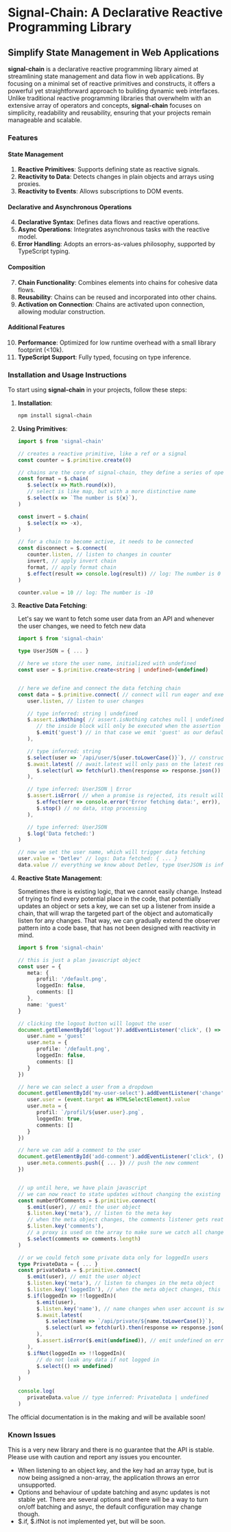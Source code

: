 # Signal-Chain: A Declarative Reactive Programming Library
## Simplify State Management in Web Applications

**signal-chain** is a declarative reactive programming library aimed at streamlining state management and data flow in web applications. By focusing on a minimal set of reactive primitives and constructs, it offers a powerful yet straightforward approach to building dynamic web interfaces. Unlike traditional reactive programming libraries that overwhelm with an extensive array of operators and concepts, **signal-chain** focuses on simplicity, readability and reusability, ensuring that your projects remain manageable and scalable.

### Features

#### State Management

1. **Reactive Primitives**: Supports defining state as reactive signals.
2. **Reactivity to Data**: Detects changes in plain objects and arrays using proxies.
3. **Reactivity to Events**: Allows subscriptions to DOM events.

#### Declarative and Asynchronous Operations

4. **Declarative Syntax**: Defines data flows and reactive operations.
5. **Async Operations**: Integrates asynchronous tasks with the reactive model.
6. **Error Handling**: Adopts an errors-as-values philosophy, supported by TypeScript typing.

#### Composition

7. **Chain Functionality**: Combines elements into chains for cohesive data flows.
8. **Reusability**: Chains can be reused and incorporated into other chains.
9. **Activation on Connection**: Chains are activated upon connection, allowing modular construction.

#### Additional Features

10. **Performance**: Optimized for low runtime overhead with a small library footprint (<10k).
11. **TypeScript Support**: Fully typed, focusing on type inference.


### Installation and Usage Instructions

To start using **signal-chain** in your projects, follow these steps:

1. **Installation**:
   ```sh
   npm install signal-chain
   ```

2. **Using Primitives**:
   ```typescript
   import $ from 'signal-chain'

   // creates a reactive primitive, like a ref or a signal
   const counter = $.primitive.create(0)

   // chains are the core of signal-chain, they define a series of operations
   const format = $.chain(
      $.select(x => Math.round(x)),
      // select is like map, but with a more distinctive name
      $.select(x => `The number is ${x}`),
   )

   const invert = $.chain(
      $.select(x => -x),
   )

   // for a chain to become active, it needs to be connected
   const disconnect = $.connect(
      counter.listen, // listen to changes in counter
      invert, // apply invert chain
      format, // apply format chain
      $.effect(result => console.log(result)) // log: The number is 0
   )

   counter.value = 10 // log: The number is -10
   ```

3. **Reactive Data Fetching**:

   Let's say we want to fetch some user data from an API and whenever the user changes, we need to fetch new data

   ```typescript
   import $ from 'signal-chain'

   type UserJSON = { ... }

   // here we store the user name, initialized with undefined
   const user = $.primitive.create<string | undefined>(undefined)


   // here we define and connect the data fetching chain
   const data = $.primitive.connect( // connect will run eager and execute synchronously
      user.listen, // listen to user changes

      // type inferred: string | undefined
      $.assert.isNothing( // assert.isNothing catches null | undefined
         // the inside block will only be executed when the assertion is true,
         $.emit('guest') // in that case we emit 'guest' as our default
      ),

      // type inferred: string
      $.select(user => `/api/user/${user.toLowerCase()}`), // construct the url
      $.await.latest( // await.latest will only pass on the latest resolve
         $.select(url => fetch(url).then(response => response.json()) as Promise<UserJSON>),
      ),

      // type inferred: UserJSON | Error
      $.assert.isError( // when a promise is rejected, its result will be a value of type Error
         $.effect(err => console.error('Error fetching data:', err)),
         $.stop() // no data, stop processing
      ),

      // type inferred: UserJSON
      $.log('Data fetched:')
   )

   // now we set the user name, which will trigger data fetching
   user.value = 'Detlev' // logs: Data fetched: { ... }
   data.value // everything we know about Detlev, type UserJSON is inferred
   ```

4. **Reactive State Management**:

   Sometimes there is existing logic, that we cannot easily change. Instead of trying to find every potential place in the code, that potentially updates an object or sets a key, we can set up a listener from inside a chain, that will wrap the targeted part of the object and automatically listen for any changes. That way, we can gradually extend the observer pattern into a code base, that has not been designed with reactivity in mind.


   ```typescript
   import $ from 'signal-chain'

   // this is just a plan javascript object
   const user = {
      meta: {
         profil: '/default.png',
         loggedIn: false,
         comments: []
      },
      name: 'guest'
   }

   // clicking the logout button will logout the user
   document.getElementById('logout')?.addEventListener('click', () => {
      user.name = 'guest'
      user.meta = {
         profile: '/default.png',
         loggedIn: false,
         comments: []
      }
   })

   // here we can select a user from a dropdown
   document.getElementById('my-user-select').addEventListener('change', (event) => {
      user.user = (event.target as HTMLSelectElement).value
      user.meta = {
         profil: `/profil/${user.user}.png`,
         loggedIn: true,
         comments: []
      }
   })

   // here we can add a comment to the user
   document.getElementById('add-comment').addEventListener('click', () => {
      user.meta.comments.push({ ... }) // push the new comment
   })


   // up until here, we have plain javascript
   // we can now react to state updates without changing the existing code
   const numberOfComments = $.primitive.connect(
      $.emit(user), // emit the user object
      $.listen.key('meta'), // listen to the meta key
      // when the meta object changes, the comments listener gets reattached
      $.listen.key('comments'),
      // a proxy is used on the array to make sure we catch all changes
      $.select(comments => comments.length)
   )

   // or we could fetch some private data only for loggedIn users
   type PrivateData = { ... }
   const privateData = $.primitive.connect(
      $.emit(user), // emit the user object
      $.listen.key('meta'), // listen to changes in the meta object
      $.listen.key('loggedIn'), // when the meta object changes, this listener gets reattached
      $.if(loggedIn => !!loggedIn)(
         $.emit(user),
         $.listen.key('name'), // name changes when user account is switched without logout
         $.await.latest(
            $.select(name => `/api/private/${name.toLowerCase()}`),
            $.select(url => fetch(url).then(response => response.json()) as Promise<PrivateData>),
         ),
         $.assert.isError($.emit(undefined)), // emit undefined on error
      ),
      $.ifNot(loggedIn => !!loggedIn)(
         // do not leak any data if not logged in
         $.select(() => undefined)
      )
   )

   console.log(
      privateData.value // type inferred: PrivateData | undefined
   )
   ```

The official documentation is in the making and will be available soon!


### Known Issues

This is a very new library and there is no guarantee that the API is stable. Please use with caution and report any issues you encounter.

- When listening to an object key, and the key had an array type, but is now being assigned a non-array, the application throws an error unsupported.
- Options and behaviour of update batching and async updates is not stable yet. There are several options and there will be a way to turn on/off batching and asnyc, the default configuration may change though.
- $.if, $.ifNot is not implemented yet, but will be soon.

